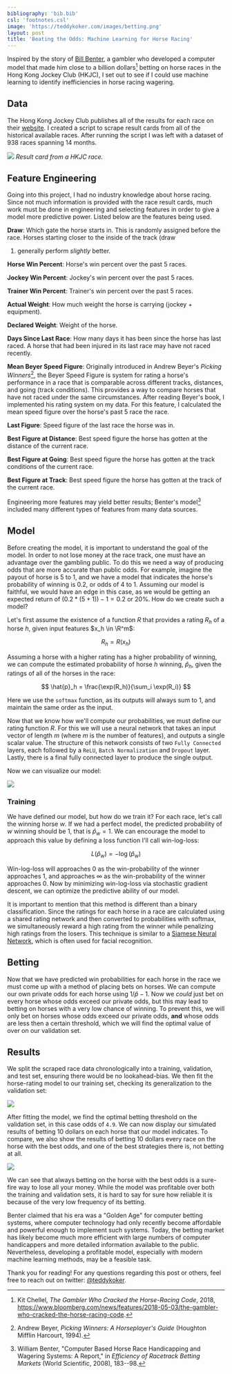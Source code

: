 ```yaml
---
bibliography: 'bib.bib'
csl: 'footnotes.csl'
image: 'https://teddykoker.com/images/betting.png'
layout: post
title: 'Beating the Odds: Machine Learning for Horse Racing'
---
```


Inspired by the story of [Bill
Benter](https://en.wikipedia.org/wiki/Bill_Benter), a gambler who
developed a computer model that made him close to a billion dollars[^1]
betting on horse races in the Hong Kong Jockey Club (HKJC), I set out to
see if I could use machine learning to identify inefficiencies in horse
racing wagering. <!--more-->

## Data

The Hong Kong Jockey Club publishes all of the results for each race on
their [website](https://racing.hkjc.com/racing/english/index.aspx). I
created a script to scrape result cards from all of the historical
available races. After running the script I was left with a dataset of
938 races spanning 14 months.

![](/images/hkjc.png) *Result card from a HKJC race.*

## Feature Engineering

Going into this project, I had no industry knowledge about horse racing.
Since not much information is provided with the race result cards, much
work must be done in engineering and selecting features in order to give
a model more predictive power. Listed below are the features being used.

**Draw**: Which gate the horse starts in. This is randomly assigned
before the race. Horses starting closer to the inside of the track (draw
1) generally perform *slightly* better.

**Horse Win Percent**: Horse's win percent over the past 5 races.

**Jockey Win Percent**: Jockey's win percent over the past 5 races.

**Trainer Win Percent**: Trainer's win percent over the past 5 races.

**Actual Weight**: How much weight the horse is carrying (jockey +
equipment).

**Declared Weight**: Weight of the horse.

**Days Since Last Race**: How many days it has been since the horse has
last raced. A horse that had been injured in its last race may have not
raced recently.

**Mean Beyer Speed Figure**: Originally introduced in Andrew Beyer's
*Picking Winners*[^2], the Beyer Speed Figure is system for rating a
horse's performance in a race that is comparable across different
tracks, distances, and going (track conditions). This provides a way to
compare horses that have not raced under the same circumstances. After
reading Beyer's book, I implemented his rating system on my data. For
this feature, I calculated the mean speed figure over the horse's past 5
race the race.

**Last Figure**: Speed figure of the last race the horse was in.

**Best Figure at Distance**: Best speed figure the horse has gotten at
the distance of the current race.

**Best Figure at Going**: Best speed figure the horse has gotten at the
track conditions of the current race.

**Best Figure at Track**: Best speed figure the horse has gotten at the
track of the current race.

Engineering more features may yield better results; Benter's model[^3]
included many different types of features from many data sources.

## Model

Before creating the model, it is important to understand the goal of the
model. In order to not lose money at the race track, one must have an
advantage over the gambling public. To do this we need a way of
producing odds that are more accurate than public odds. For example,
imagine the payout of horse is 5 to 1, and we have a model that
indicates the horse's probability of winning is 0.2, or odds of 4 to 1.
Assuming our model is faithful, we would have an edge in this case, as
we would be getting an expected return of $(0.2 * (5 + 1)) - 1 = 0.2$ or
20%. How do we create such a model?

Let's first assume the existence of a function $R$ that provides a
rating $R_h$ of a horse $h$, given input features $x_h \in \R^m$:

$$ R_h = R(x_h) $$

Assuming a horse with a higher rating has a higher probability of
winning, we can compute the estimated probability of horse $h$ winning,
$\hat{p}_h$, given the ratings of all of the horses in the race:

$$ \hat{p}_h = \frac{\exp(R_h)}{\sum_i \exp(R_i)} $$

Here we use the `softmax` function, as its outputs will always sum to 1,
and maintain the same order as the input.

Now that we know how we'll compute our probabilities, we must define our
rating function $R$. For this we will use a neural network that takes an
input vector of length $m$ (where $m$ is the number of features), and
outputs a single scalar value. The structure of this network consists of
two `Fully Connected` layers, each followed by a `ReLU`,
`Batch Normalization` and `Dropout` layer. Lastly, there is a final
fully connected layer to produce the single output.

Now we can visualize our model:

![](/images/horse_probs.png)

### Training

We have defined our model, but how do we train it? For each race, let's
call the winning horse $w$. If we had a perfect model, the predicted
probability of $w$ winning should be 1, that is $\hat{p}_w = 1$. We can
encourage the model to approach this value by defining a loss function
I'll call win-log-loss:

$$ L(\hat{p}_w) = -\log(\hat{p}_w) $$

Win-log-loss will approaches 0 as the win-probability of the winner
approaches 1, and approaches $\infty$ as the win-probability of the
winner approaches 0. Now by minimizing win-log-loss via stochastic
gradient descent, we can optimize the predictive ability of our model.

It is important to mention that this method is different than a binary
classification. Since the ratings for each horse in a race are
calculated using a shared rating network and then converted to
probabilities with softmax, we simultaneously reward a high rating from
the winner while penalizing high ratings from the losers. This technique
is similar to a [Siamese Neural
Network](https://en.wikipedia.org/wiki/Siamese_neural_network), which is
often used for facial recognition.

## Betting

Now that we have predicted win probabilities for each horse in the race
we must come up with a method of placing bets on horses. We can compute
our own private odds for each horse using $1/\hat{p} - 1$. Now we
*could* just bet on every horse whose odds exceed our private odds, but
this may lead to betting on horses with a very low chance of winning. To
prevent this, we will only bet on horses whose odds exceed our private
odds, **and** whose odds are less then a certain threshold, which we
will find the optimal value of over on our validation set.

## Results

We split the scraped race data chronologically into a training,
validation, and test set, ensuring there would be no lookahead-bias. We
then fit the horse-rating model to our training set, checking its
generalization to the validation set:

![](/images/horse_train.png)

After fitting the model, we find the optimal betting threshold on the
validation set, in this case odds of `4.9`. We can now display our
simulated results of betting 10 dollars on each horse that our model
indicates. To compare, we also show the results of betting 10 dollars
every race on the horse with the best odds, and one of the best
strategies there is, not betting at all.

![](/images/betting.png)

We can see that always betting on the horse with the best odds is a
sure-fire way to lose all your money. While the model was profitable
over both the training and validation sets, it is hard to say for sure
how reliable it is because of the very low frequency of its betting.

Benter claimed that his era was a "Golden Age" for computer betting
systems, where computer technology had only recently become affordable
and powerful enough to implement such systems. Today, the betting market
has likely become much more efficient with large numbers of computer
handicappers and more detailed information available to the public.
Nevertheless, developing a profitable model, especially with modern
machine learning methods, may be a feasible task.

Thank you for reading! For any questions regarding this post or others,
feel free to reach out on twitter:
[@teddykoker](https://twitter.com/teddykoker).

[^1]: Kit Chellel, *The Gambler Who Cracked the Horse-Racing Code*,
    2018,
    <https://www.bloomberg.com/news/features/2018-05-03/the-gambler-who-cracked-the-horse-racing-code>.

[^2]: Andrew Beyer, *Picking Winners: A Horseplayer's Guide* (Houghton
    Mifflin Harcourt, 1994).

[^3]: William Benter, "Computer Based Horse Race Handicapping and
    Wagering Systems: A Report," in *Efficiency of Racetrack Betting
    Markets* (World Scientific, 2008), 183--98.
